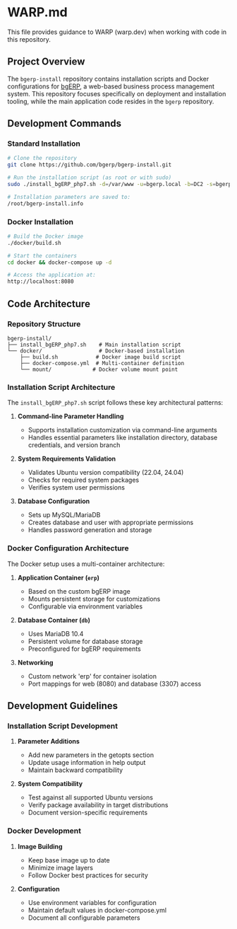 # WARP.md

This file provides guidance to WARP (warp.dev) when working with code in this repository.

## Project Overview

The `bgerp-install` repository contains installation scripts and Docker configurations for [bgERP](https://bgerp.com), a web-based business process management system. This repository focuses specifically on deployment and installation tooling, while the main application code resides in the `bgerp` repository.

## Development Commands

### Standard Installation
```bash
# Clone the repository
git clone https://github.com/bgerp/bgerp-install.git

# Run the installation script (as root or with sudo)
sudo ./install_bgERP_php7.sh -d=/var/www -u=bgerp.local -b=DC2 -s=bgerpuser -n=bgerpbase

# Installation parameters are saved to:
/root/bgerp-install.info
```

### Docker Installation
```bash
# Build the Docker image
./docker/build.sh

# Start the containers
cd docker && docker-compose up -d

# Access the application at:
http://localhost:8080
```

## Code Architecture

### Repository Structure

```
bgerp-install/
├── install_bgERP_php7.sh    # Main installation script
└── docker/                  # Docker-based installation
    ├── build.sh            # Docker image build script
    ├── docker-compose.yml  # Multi-container definition
    └── mount/             # Docker volume mount point
```

### Installation Script Architecture

The `install_bgERP_php7.sh` script follows these key architectural patterns:

1. **Command-line Parameter Handling**
   - Supports installation customization via command-line arguments
   - Handles essential parameters like installation directory, database credentials, and version branch

2. **System Requirements Validation**
   - Validates Ubuntu version compatibility (22.04, 24.04)
   - Checks for required system packages
   - Verifies system user permissions

3. **Database Configuration**
   - Sets up MySQL/MariaDB
   - Creates database and user with appropriate permissions
   - Handles password generation and storage

### Docker Configuration Architecture

The Docker setup uses a multi-container architecture:

1. **Application Container (`erp`)**
   - Based on the custom bgERP image
   - Mounts persistent storage for customizations
   - Configurable via environment variables

2. **Database Container (`db`)**
   - Uses MariaDB 10.4
   - Persistent volume for database storage
   - Preconfigured for bgERP requirements

3. **Networking**
   - Custom network 'erp' for container isolation
   - Port mappings for web (8080) and database (3307) access

## Development Guidelines

### Installation Script Development

1. **Parameter Additions**
   - Add new parameters in the getopts section
   - Update usage information in help output
   - Maintain backward compatibility

2. **System Compatibility**
   - Test against all supported Ubuntu versions
   - Verify package availability in target distributions
   - Document version-specific requirements

### Docker Development

1. **Image Building**
   - Keep base image up to date
   - Minimize image layers
   - Follow Docker best practices for security

2. **Configuration**
   - Use environment variables for configuration
   - Maintain default values in docker-compose.yml
   - Document all configurable parameters